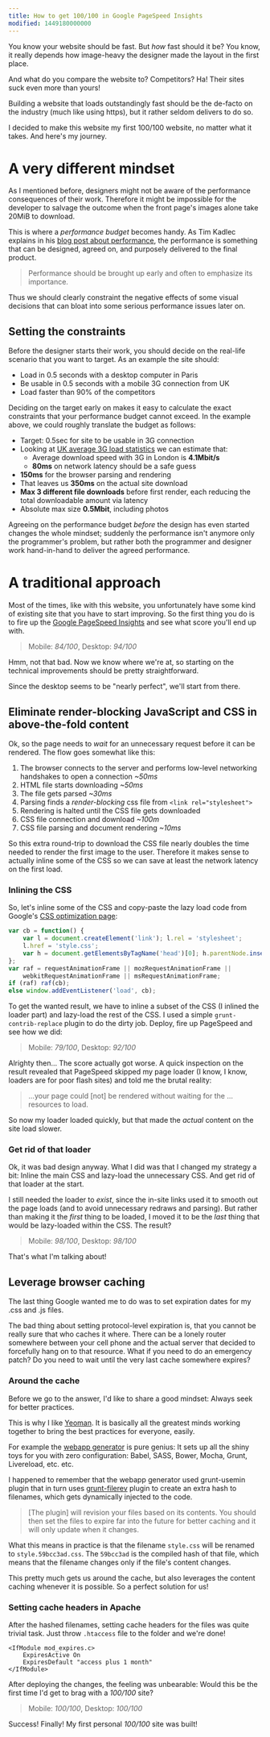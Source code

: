 ```yaml
---
title: How to get 100/100 in Google PageSpeed Insights
modified: 1449180000000
---
```


You know your website should be fast. But *how* fast should it be? You know,
it really depends how image-heavy the designer made the layout in the first
place.

And what do you compare the website to? Competitors? Ha! Their sites suck even
more than yours!

Building a website that loads outstandingly fast should be the de-facto on the
industry (much like using https), but it rather seldom delivers to do so.

I decided to make this website my first 100/100 website, no matter what it
takes. And here's my journey.

# A very different mindset

As I mentioned before, designers might not be aware of the performance 
consequences of their work. Therefore it might be impossible for the developer to
salvage the outcome when the front page's images alone take 20MiB to download.

This is where a *performance budget* becomes handy. As Tim Kadlec explains in
his [blog post about performance][perf-budget], the performance is something
that can be designed, agreed on, and purposely delivered to the final product.

> Performance should be brought up early and often to emphasize its importance.

Thus we should clearly constraint the negative effects of some visual decisions
that can bloat into some serious performance issues later on.

## Setting the constraints

Before the designer starts their work, you should decide on the real-life
scenario that you want to target. As an example the site should:

* Load in 0.5 seconds with a desktop computer in Paris
* Be usable in 0.5 seconds with a mobile 3G connection from UK
* Load faster than 90% of the competitors

Deciding on the target early on makes it easy to calculate the exact constraints
that your performance budget cannot exceed. In the example above, we could
roughly translate the budget as follows:

* Target: 0.5sec for site to be usable in 3G connection
* Looking at [UK average 3G load statistics][3g-charts] we can estimate that:
  * Average download speed with 3G in London is **4.1Mbit/s**
  * **80ms** on network latency should be a safe guess
* **150ms** for the browser parsing and rendering
* That leaves us **350ms** on the actual site download
* **Max 3 different file downloads** before first render, each reducing the
  total downloadable amount via latency
* Absolute max size **0.5Mbit**, including photos

Agreeing on the performance budget *before* the design has even started changes
the whole mindset; suddenly the performance isn't anymore only the programmer's
problem, but rather both the programmer and designer work hand-in-hand to
deliver the agreed performance.

# A traditional approach

Most of the times, like with this website, you unfortunately have some kind of
existing site that you have to start improving. So the first thing you do is
to fire up the [Google PageSpeed Insights][pagespeed] and see what score you'll
end up with.

> Mobile: *84/100*, Desktop: *94/100*

Hmm, not that bad. Now we know where we're at, so starting on the technical
improvements should be pretty straightforward.

Since the desktop seems to be "nearly perfect", we'll start from there.

## Eliminate render-blocking JavaScript and CSS in above-the-fold content

Ok, so the page needs to *wait* for an unnecessary request before it can be
rendered. The flow goes somewhat like this:

1. The browser connects to the server and performs low-level networking
   handshakes to open a connection _~50ms_
2. HTML file starts downloading _~50ms_
3. The file gets parsed _~30ms_
4. Parsing finds a *render-blocking* css file from `<link rel="stylesheet">`
5. Rendering is halted until the CSS file gets downloaded
6. CSS file connection and download _~100m_
7. CSS file parsing and document rendering _~10ms_

So this extra round-trip to download the CSS file nearly doubles the time needed
to render the first image to the user. Therefore it makes sense to actually
inline some of the CSS so we can save at least the network latency on the first
load.

### Inlining the CSS

So, let's inline some of the CSS and copy-paste the lazy load code from Google's
[CSS optimization page][google-css-opt]:
```javascript
var cb = function() {
    var l = document.createElement('link'); l.rel = 'stylesheet';
    l.href = 'style.css';
    var h = document.getElementsByTagName('head')[0]; h.parentNode.insertBefore(l, h);
};
var raf = requestAnimationFrame || mozRequestAnimationFrame ||
    webkitRequestAnimationFrame || msRequestAnimationFrame;
if (raf) raf(cb);
else window.addEventListener('load', cb);
```

To get the wanted result, we have to inline a subset of the CSS (I
inlined the loader part) and lazy-load the rest of the CSS. I used a simple
`grunt-contrib-replace` plugin to do the dirty job. Deploy, fire up PageSpeed
and see how we did:

> Mobile: *79/100*, Desktop: *92/100*

Alrighty then... The score actually got worse. A quick inspection on the result
revealed that PageSpeed skipped my page loader (I know, I know, loaders are for
poor flash sites) and told me the brutal reality:

> ...your page could [not] be rendered without waiting for the ... resources
  to load.

So now my loader loaded quickly, but that made the *actual* content on the site
load slower.

### Get rid of that loader

Ok, it was bad design anyway. What I did was that I changed my strategy a bit:
Inline the main CSS and lazy-load the unnecessary CSS. And get rid of that
loader at the start.

I still needed the loader to *exist*, since the in-site links used it to smooth
out the page loads (and to avoid unnecessary redraws and parsing). But rather
than making it the *first* thing to be loaded, I moved it to be the *last* thing
that would be lazy-loaded within the CSS. The result?

> Mobile: *98/100*, Desktop: *98/100*

That's what I'm talking about!

## Leverage browser caching

The last thing Google wanted me to do was to set expiration dates for my .css
and .js files.

The bad thing about setting protocol-level expiration is, that you cannot be
really sure that who caches it where. There can be a lonely router somewhere
between your cell phone and the actual server that decided to forcefully hang
on to that resource. What if you need to do an emergency patch? Do you need to
wait until the very last cache somewhere expires?

### Around the cache

Before we go to the answer, I'd like to share a good mindset: Always seek for
better practices.

This is why I like [Yeoman](http://yeoman.io/). It is basically all the greatest
minds working together to bring the best practices for everyone, easily.

For example the [webapp generator][webapp-gen] is pure genius: It sets up all
the shiny toys for you with zero configuration: Babel, SASS, Bower, Mocha,
Grunt, Livereload, etc. etc.

I happened to remember that the webapp generator used grunt-usemin
plugin that in turn uses [grunt-filerev][grunt-filerev] plugin to create an
extra hash to filenames, which gets dynamically injected to the code.

> [The plugin] will revision your files based on its contents. You should then
  set the files to expire far into the future for better caching and it will
  only update when it changes.

What this means in practice is that the filename `style.css` will be renamed to
`style.59bcc3ad.css`. The `59bcc3ad` is the compiled hash of that file, which
means that the filename changes only if the file's content changes.

This pretty much gets us around the cache, but also leverages the content
caching whenever it is possible. So a perfect solution for us!

### Setting cache headers in Apache

After the hashed filenames, setting cache headers for the files was quite
trivial task. Just throw `.htaccess` file to the folder and we're done!

```
<IfModule mod_expires.c>
    ExpiresActive On
    ExpiresDefault "access plus 1 month"
</IfModule>
```

After deploying the changes, the feeling was unbearable: Would this be the first
time I'd get to brag with a _100/100_ site?

> Mobile: *100/100*, Desktop: *100/100*

Success! Finally! My first personal _100/100_ site was built!


[perf-budget]:https://timkadlec.com/2013/01/setting-a-performance-budget/
[3g-charts]:http://media.ofcom.org.uk/news/2014/3g-4g-bb-speeds/
[pagespeed]:https://developers.google.com/speed/pagespeed/insights/
[google-css-opt]:https://developers.google.com/speed/docs/insights/OptimizeCSSDelivery#example
[webapp-gen]:https://github.com/yeoman/generator-webapp
[grunt-usemin]:https://www.npmjs.com/package/grunt-usemin
[grunt-filerev]:https://github.com/yeoman/grunt-filerev
